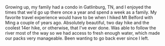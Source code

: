 Growing up, my family had a condo in Gatlinburg, TN, and I enjoyed the times that we'd go up there once a year and spend a week as a family. My favorite travel experience would have to be when I hiked Mt Belford with Ming a couple of years ago. Absolutely beautiful, two day hike and the coolest 14er hike, or otherwise, that I've ever done. Was able to follow the river most of the way so we had access to fresh enough water, which made our packs very manageable. Been wanting to go back ever since I left.
